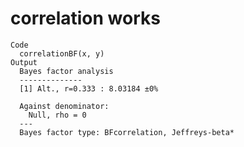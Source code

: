 # correlation works

    Code
      correlationBF(x, y)
    Output
      Bayes factor analysis
      --------------
      [1] Alt., r=0.333 : 8.03184 ±0%
      
      Against denominator:
        Null, rho = 0 
      ---
      Bayes factor type: BFcorrelation, Jeffreys-beta*
      

